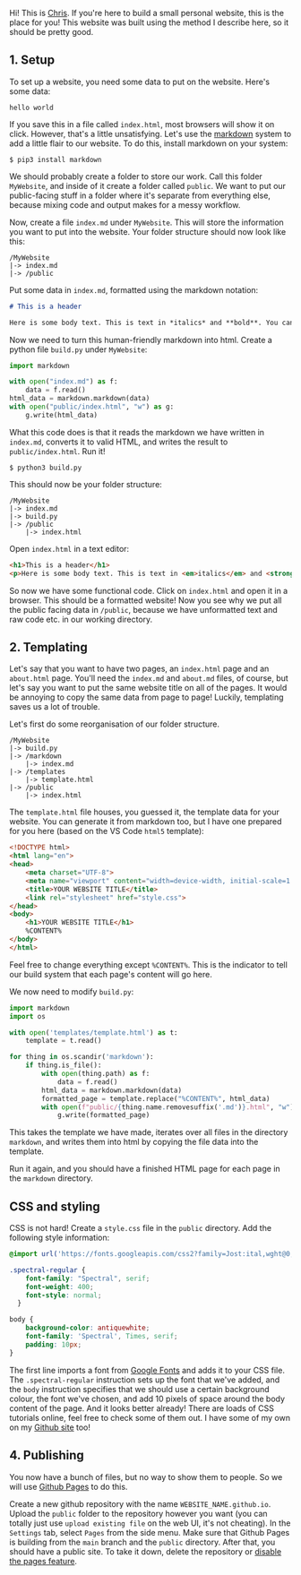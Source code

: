 Hi! This is [Chris](https://utilityhotbar.github.io). If you're here to build a small personal website, this is the place for you! This website was built using the method I describe here, so it should be pretty good.

## 1. Setup

To set up a website, you need some data to put on the website. Here's some data:

```
hello world
```

If you save this in a file called `index.html`, most browsers will show it on click. However, that's a little unsatisfying. Let's use the [markdown](https://python-markdown.github.io/) system to add a little flair to our website. To do this, install markdown on your system:

```
$ pip3 install markdown
```

We should probably create a folder to store our work. Call this folder `MyWebsite`, and inside of it create a folder called `public`. We want to put our public-facing stuff in a folder where it's separate from everything else, because mixing code and output makes for a messy workflow.

Now, create a file `index.md` under `MyWebsite`. This will store the information you want to put into the website. Your folder structure should now look like this:

```
/MyWebsite
|-> index.md
|-> /public
```

Put some data in `index.md`, formatted using the markdown notation:

```markdown
# This is a header

Here is some body text. This is text in *italics* and **bold**. You can also include `code` and [links](https://www.google.com).
```

Now we need to turn this human-friendly markdown into html. Create a python file `build.py` under `MyWebsite`:

```python
import markdown

with open("index.md") as f:
    data = f.read()
html_data = markdown.markdown(data)
with open("public/index.html", "w") as g:
    g.write(html_data)
```

What this code does is that it reads the markdown we have written in `index.md`, converts it to valid HTML, and writes the result to `public/index.html`. Run it!

```
$ python3 build.py
```

This should now be your folder structure:

```
/MyWebsite
|-> index.md
|-> build.py
|-> /public
    |-> index.html
```

Open `index.html` in a text editor:

```html
<h1>This is a header</h1>
<p>Here is some body text. This is text in <em>italics</em> and <strong>bold</strong>. You can also include <code>code</code> and <a href="https://www.google.com">links</a>.</p>
```

So now we have some functional code. Click on `index.html` and open it in a browser. This should be a formatted website! Now you see why we put all the public facing data in `/public`, because we have unformatted text and raw code etc. in our working directory.

## 2. Templating

Let's say that you want to have two pages, an `index.html` page and an `about.html` page. You'll need the `index.md` and `about.md` files, of course, but let's say you want to put the same website title on all of the pages. It would be annoying to copy the same data from page to page! Luckily, templating saves us a lot of trouble.

Let's first do some reorganisation of our folder structure.

```
/MyWebsite
|-> build.py
|-> /markdown
    |-> index.md
|-> /templates
    |-> template.html
|-> /public
    |-> index.html
```

The `template.html` file houses, you guessed it, the template data for your website. You can generate it from markdown too, but I have one prepared for you here (based on the VS Code `html5` template):

```html
<!DOCTYPE html>
<html lang="en">
<head>
    <meta charset="UTF-8">
    <meta name="viewport" content="width=device-width, initial-scale=1.0">
    <title>YOUR WEBSITE TITLE</title>
    <link rel="stylesheet" href="style.css">
</head>
<body>
    <h1>YOUR WEBSITE TITLE</h1>
    %CONTENT%
</body>
</html>
```

Feel free to change everything except `%CONTENT%`. This is the indicator to tell our build system that each page's content will go here.

We now need to modify `build.py`:

```python
import markdown
import os

with open('templates/template.html') as t:
    template = t.read()

for thing in os.scandir('markdown'):
    if thing.is_file():
        with open(thing.path) as f:
            data = f.read()
        html_data = markdown.markdown(data)
        formatted_page = template.replace("%CONTENT%", html_data)
        with open(f"public/{thing.name.removesuffix('.md')}.html", "w") as g:
            g.write(formatted_page)
```

This takes the template we have made, iterates over all files in the directory `markdown`, and writes them into html by copying the file data into the template.

Run it again, and you should have a finished HTML page for each page in the `markdown` directory.

## CSS and styling

CSS is not hard! Create a `style.css` file in the `public` directory. Add the following style information:

```css
@import url('https://fonts.googleapis.com/css2?family=Jost:ital,wght@0,100..900;1,100..900&family=Spectral:ital,wght@0,200;0,300;0,400;0,500;0,600;0,700;0,800;1,200;1,300;1,400;1,500;1,600;1,700;1,800&display=swap');

.spectral-regular {
    font-family: "Spectral", serif;
    font-weight: 400;
    font-style: normal;
  }

body {
    background-color: antiquewhite;
    font-family: 'Spectral', Times, serif;
    padding: 10px;
}
```

The first line imports a font from [Google Fonts](https://fonts.google.com/) and adds it to your CSS file. The `.spectral-regular` instruction sets up the font that we've added, and the `body` instruction specifies that we should use a certain background colour, the font we've chosen, and add 10 pixels of space around the body content of the page. And it looks better already! There are loads of CSS tutorials online, feel free to check some of them out. I have some of my own on my [Github site](https://utilityhotbar.github.io/neoweb/) too!

## 4. Publishing
You now have a bunch of files, but no way to show them to people. So we will use [Github Pages](https://docs.github.com/en/pages/getting-started-with-github-pages/creating-a-github-pages-site) to do this.

Create a new github repository with the name `WEBSITE_NAME.github.io`. Upload the `public` folder to the repository however you want (you can totally just use `upload existing file` on the web UI, it's not cheating). In the `Settings` tab, select `Pages` from the side menu. Make sure that Github Pages is building from the `main` branch and the `public` directory. After that, you should have a public site. To take it down, delete the repository or [disable the pages feature](https://docs.github.com/en/pages/getting-started-with-github-pages/unpublishing-a-github-pages-site).